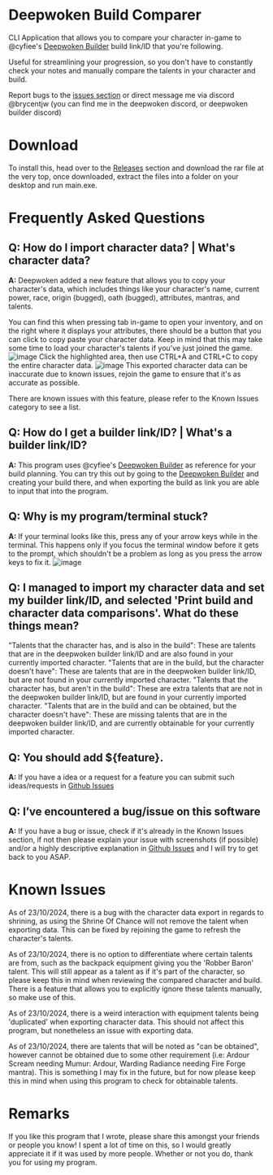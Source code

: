# Deepwoken Build Comparer
CLI Application that allows you to compare your character in-game to @cyfiee's [Deepwoken Builder](https://deepwoken.co/builder) build link/ID that you're following.

Useful for streamlining your progression, so you don't have to constantly check your notes and manually compare the talents in your character and build.

Report bugs to the [issues section](https://github.com/brycentjw/deepwoken-build-comparer/issues) or direct message me via discord @brycentjw (you can find me in the deepwoken discord, or deepwoken builder discord)

# Download

To install this, head over to the [Releases](https://github.com/brycentjw/deepwoken-build-comparer/releases) section and download the rar file at the very top, once downloaded, extract the files into a folder on your desktop and run main.exe.

# Frequently Asked Questions
## **Q:** How do I import character data? | What's character data?

**A:** Deepwoken added a new feature that allows you to copy your character's data, which includes things like your character's name, current power, race, origin (bugged), oath (bugged), attributes, mantras, and talents.

You can find this when pressing tab in-game to open your inventory, and on the right where it displays your attributes, there should be a button that you can click to copy paste your character data. Keep in mind that this may take some time to load your character's talents if you've just joined the game.
![image](https://github.com/user-attachments/assets/f6c4dc48-0436-4d78-b89a-6107a2beae7b)
Click the highlighted area, then use CTRL+A and CTRL+C to copy the entire character data.
![image](https://github.com/user-attachments/assets/f1f193bd-2be3-4910-9fdc-7e2289a76b4c)
This exported character data can be inaccurate due to known issues, rejoin the game to ensure that it's as accurate as possible.

There are known issues with this feature, please refer to the Known Issues category to see a list.


## **Q:** How do I get a builder link/ID? | What's a builder link/ID?

**A:** This program uses @cyfiee's [Deepwoken Builder](https://deepwoken.co/builder) as reference for your build planning. You can try this out by going to the [Deepwoken Builder](https://deepwoken.co/builder) and creating your build there, and when exporting the build as link you are able to input that into the program.


## **Q:** Why is my program/terminal stuck?

**A:** If your terminal looks like this, press any of your arrow keys while in the terminal. This happens only if you focus the terminal window before it gets to the prompt, which shouldn't be a problem as long as you press the arrow keys to fix it.
![image](https://github.com/user-attachments/assets/548456ee-386f-4746-b8da-338ccab5d9fe)


## **Q:** I managed to import my character data and set my builder link/ID, and selected 'Print build and character data comparisons'. What do these things mean?
"Talents that the character has, and is also in the build": These are talents that are in the deepwoken builder link/ID and are also found in your currently imported character.
"Talents that are in the build, but the character doesn't have": These are talents that are in the deepwoken builder link/ID, but are not found in your currently imported character.
"Talents that the character has, but aren't in the build": These are extra talents that are not in the deepwoken builder link/ID, but are found in your currently imported character.
"Talents that are in the build and can be obtained, but the character doesn't have": These are missing talents that are in the deepwoken builder link/ID, and are currently obtainable for your currently imported character.

## **Q:** You should add ${feature}.

**A:** If you have a idea or a request for a feature you can submit such ideas/requests in [Github Issues](https://github.com/brycentjw/deepwoken-build-comparer/issues)


## **Q:** I’ve encountered a bug/issue on this software

**A:** If you have a bug or issue, check if it's already in the Known Issues section, if not then please explain your issue with screenshots (if possible) and/or a highly descriptive explanation in [Github Issues](https://github.com/brycentjw/deepwoken-build-comparer/issues) and I will try to get back to you ASAP.


# Known Issues

As of 23/10/2024, there is a bug with the character data export in regards to shrining, as using the Shrine Of Chance will not remove the talent when exporting data. This can be fixed by rejoining the game to refresh the character's talents.

As of 23/10/2024, there is no option to differentiate where certain talents are from, such as the backpack equipment giving you the 'Robber Baron' talent. This will still appear as a talent as if it's part of the character, so please keep this in mind when reviewing the compared character and build. There is a feature that allows you to explicitly ignore these talents manually, so make use of this.

As of 23/10/2024, there is a weird interaction with equipment talents being 'duplicated' when exporting character data. This should not affect this program, but nonetheless an issue with exporting data.

As of 23/10/2024, there are talents that will be noted as "can be obtained", however cannot be obtained due to some other requirement (i.e: Ardour Scream needing Mumur: Ardour, Warding Radiance needing Fire Forge mantra). This is something I may fix in the future, but for now please keep this in mind when using this program to check for obtainable talents.

# Remarks
If you like this program that I wrote, please share this amongst your friends or people you know! I spent a lot of time on this, so I would greatly appreciate it if it was used by more people. Whether or not you do, thank you for using my program.
